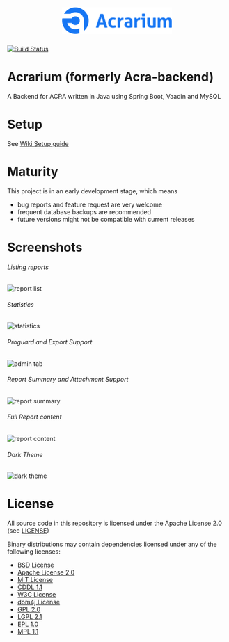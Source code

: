 <h1 align=center>
<img src="logo/1024 blue logotype.svg" width=50%>
</h1>

[![Build Status](https://travis-ci.org/F43nd1r/Acrarium.svg?branch=master)](https://travis-ci.org/F43nd1r/Acrarium)

# Acrarium (formerly Acra-backend)
A Backend for ACRA written in Java using Spring Boot, Vaadin and MySQL

# Setup

See [Wiki Setup guide](https://github.com/F43nd1r/acra-backend/wiki/Setup-guide)

# Maturity

This project is in an early development stage, which means
 - bug reports and feature request are very welcome
 - frequent database backups are recommended
 - future versions might not be compatible with current releases

# Screenshots

###### Listing reports
![report list](https://i.imgur.com/T2UC8B6.png)

###### Statistics
![statistics](https://i.imgur.com/oxwgP1E.png)

###### Proguard and Export Support
![admin tab](https://i.imgur.com/5ysg8I1.png)

###### Report Summary and Attachment Support
![report summary](https://i.imgur.com/za6Z6v3.png)

###### Full Report content
![report content](https://i.imgur.com/L2nFGC5.png)

###### Dark Theme
![dark theme](https://i.imgur.com/Em1oiWs.png)

# License

All source code in this repository is licensed under the Apache License 2.0 (see [LICENSE](LICENSE))

Binary distributions may contain dependencies licensed under any of the following licenses:
 - [BSD License](http://www.antlr.org/license.html)
 - [Apache License 2.0](http://www.apache.org/licenses/LICENSE-2.0.txt)
 - [MIT License](https://opensource.org/licenses/MIT)
 - [CDDL 1.1](https://javaee.github.io/glassfish/LICENSE)
 - [W3C License](https://www.w3.org/Consortium/Legal/copyright-software-19980720)
 - [dom4j License](https://github.com/dom4j/dom4j/blob/master/LICENSE)
 - [GPL 2.0](https://www.gnu.org/licenses/old-licenses/gpl-2.0.txt)
 - [LGPL 2.1](https://www.gnu.org/licenses/old-licenses/lgpl-2.1.txt)
 - [EPL 1.0](http://www.eclipse.org/legal/epl-v10.html)
 - [MPL 1.1](https://www.mozilla.org/en-US/MPL/1.1/)
